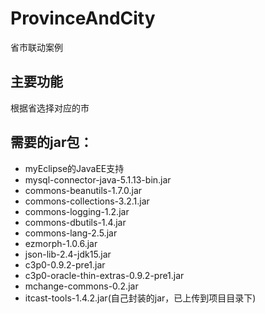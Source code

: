 # ProvinceAndCity
省市联动案例
## 主要功能
根据省选择对应的市

## 需要的jar包：
- myEclipse的JavaEE支持
- mysql-connector-java-5.1.13-bin.jar
- commons-beanutils-1.7.0.jar
- commons-collections-3.2.1.jar
- commons-logging-1.2.jar
- commons-dbutils-1.4.jar
- commons-lang-2.5.jar
- ezmorph-1.0.6.jar
- json-lib-2.4-jdk15.jar
- c3p0-0.9.2-pre1.jar
- c3p0-oracle-thin-extras-0.9.2-pre1.jar
- mchange-commons-0.2.jar
- itcast-tools-1.4.2.jar(自己封装的jar，已上传到项目目录下)